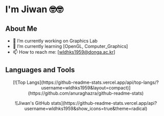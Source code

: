 # I'm Jiwan 🤓🤓

## About Me
- 🔭 I’m currently working on Graphics Lab
- 🌱 I’m currently learning [OpenGL, Computer_Graphics]
- 📫 How to reach me: [wldhks1959@donga.ac.kr]
## Languages and Tools
<p style="text-align: center;">[![Top Langs](https://github-readme-stats.vercel.app/api/top-langs/?username=wldhks1959&layout=compact)](https://github.com/anuraghazra/github-readme-stats)</p>

<p style="text-align: center;">![Jiwan's GitHub stats](https://github-readme-stats.vercel.app/api?username=wldhks1959&show_icons=true&theme=radical)</p>
